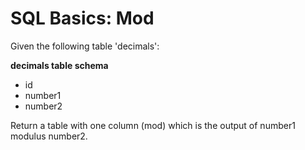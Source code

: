 # SQL Basics: Mod

Given the following table 'decimals':

**decimals table schema**

* id
* number1
* number2

Return a table with one column (mod) which is the output of number1 modulus number2.

